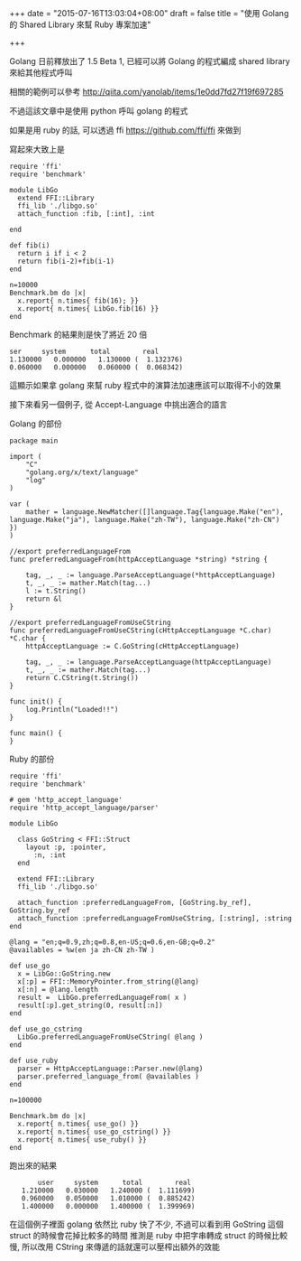 +++
date = "2015-07-16T13:03:04+08:00"
draft = false
title = "使用 Golang 的 Shared Library 來幫 Ruby 專案加速"

+++


Golang 日前釋放出了 1.5 Beta 1, 已經可以將 Golang 的程式編成 shared library 來給其他程式呼叫

相關的範例可以參考 http://qiita.com/yanolab/items/1e0dd7fd27f19f697285

不過這該文章中是使用 python 呼叫 golang 的程式

如果是用 ruby 的話, 可以透過 ffi https://github.com/ffi/ffi 來做到

寫起來大致上是

```
require 'ffi'
require 'benchmark'

module LibGo
  extend FFI::Library
  ffi_lib './libgo.so'
  attach_function :fib, [:int], :int

end

def fib(i)
  return i if i < 2
  return fib(i-2)+fib(i-1)
end

n=10000
Benchmark.bm do |x|
  x.report{ n.times{ fib(16); }}
  x.report{ n.times{ LibGo.fib(16) }}
end
```

Benchmark 的結果則是快了將近 20 倍

```
ser     system      total        real
1.130000   0.000000   1.130000 (  1.132376)
0.060000   0.000000   0.060000 (  0.068342)
```

這顯示如果拿 golang 來幫 ruby 程式中的演算法加速應該可以取得不小的效果

接下來看另一個例子, 從 Accept-Language 中挑出適合的語言


Golang 的部份

```
package main

import (
    "C"
    "golang.org/x/text/language"
    "log"
)

var (
    mather = language.NewMatcher([]language.Tag{language.Make("en"), language.Make("ja"), language.Make("zh-TW"), language.Make("zh-CN")
})
)

//export preferredLanguageFrom
func preferredLanguageFrom(httpAcceptLanguage *string) *string {

    tag, _, _ := language.ParseAcceptLanguage(*httpAcceptLanguage)
    t, _, _ := mather.Match(tag...)
    l := t.String()
    return &l
}

//export preferredLanguageFromUseCString
func preferredLanguageFromUseCString(cHttpAcceptLanguage *C.char) *C.char {
    httpAcceptLanguage := C.GoString(cHttpAcceptLanguage)

    tag, _, _ := language.ParseAcceptLanguage(httpAcceptLanguage)
    t, _, _ := mather.Match(tag...)
    return C.CString(t.String())
}

func init() {
    log.Println("Loaded!!")
}

func main() {
}
```


Ruby 的部份

```
require 'ffi'
require 'benchmark'

# gem 'http_accept_language'
require 'http_accept_language/parser'

module LibGo

  class GoString < FFI::Struct
    layout :p, :pointer,
      :n, :int
  end

  extend FFI::Library
  ffi_lib './libgo.so'

  attach_function :preferredLanguageFrom, [GoString.by_ref], GoString.by_ref
  attach_function :preferredLanguageFromUseCString, [:string], :string
end

@lang = "en;q=0.9,zh;q=0.8,en-US;q=0.6,en-GB;q=0.2"
@availables = %w(en ja zh-CN zh-TW )

def use_go
  x = LibGo::GoString.new
  x[:p] = FFI::MemoryPointer.from_string(@lang)
  x[:n] = @lang.length
  result =  LibGo.preferredLanguageFrom( x )
  result[:p].get_string(0, result[:n])
end

def use_go_cstring
  LibGo.preferredLanguageFromUseCString( @lang )
end

def use_ruby
  parser = HttpAcceptLanguage::Parser.new(@lang)
  parser.preferred_language_from( @availables )
end

n=100000

Benchmark.bm do |x|
  x.report{ n.times{ use_go() }}
  x.report{ n.times{ use_go_cstring() }}
  x.report{ n.times{ use_ruby() }}
end
```

跑出來的結果

```
       user     system      total        real
   1.210000   0.030000   1.240000 (  1.111699)
   0.960000   0.050000   1.010000 (  0.885242)
   1.400000   0.000000   1.400000 (  1.399969)

```

在這個例子裡面 golang 依然比 ruby 快了不少,
不過可以看到用 GoString 這個 struct 的時候會花掉比較多的時間
推測是 ruby 中把字串轉成 struct 的時候比較慢, 所以改用 CString 來傳遞的話就還可以壓榨出額外的效能



